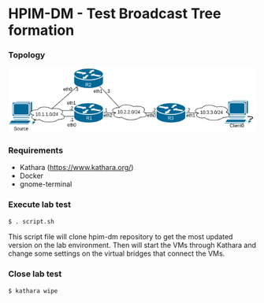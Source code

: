 # HPIM-DM - Test Broadcast Tree formation

### Topology
![topology](topology.png)

### Requirements

- Kathara (https://www.kathara.org/)
- Docker
- gnome-terminal


### Execute lab test


```sh
$ . script.sh
```

This script file will clone hpim-dm repository to get the most updated version on the lab environment. Then will start the VMs through Kathara and change some settings on the virtual bridges that connect the VMs.

### Close lab test

```sh
$ kathara wipe
```
	
